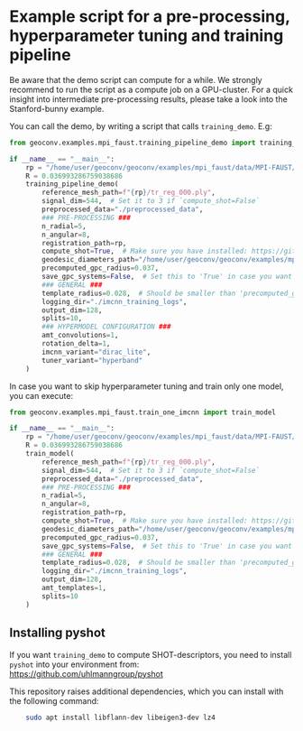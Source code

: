 # Example script for a pre-processing, hyperparameter tuning and training pipeline

Be aware that the demo script can compute for a while. We strongly recommend to run the script as a compute job
on a GPU-cluster. For a quick insight into intermediate pre-processing results, please take a look into the
Stanford-bunny example.

You can call the demo, by writing a script that calls `training_demo`. E.g:

```python
from geoconv.examples.mpi_faust.training_pipeline_demo import training_pipeline_demo

if __name__ == "__main__":
    rp = "/home/user/geoconv/geoconv/examples/mpi_faust/data/MPI-FAUST/training/registrations"
    R = 0.036993286759038686
    training_pipeline_demo(
        reference_mesh_path=f"{rp}/tr_reg_000.ply",
        signal_dim=544,  # Set it to 3 if `compute_shot=False`
        preprocessed_data="./preprocessed_data",
        ### PRE-PROCESSING ###
        n_radial=5,
        n_angular=8,
        registration_path=rp,
        compute_shot=True,  # Make sure you have installed: https://github.com/uhlmanngroup/pyshot (do not use `pip install pyshot`!)
        geodesic_diameters_path="/home/user/geoconv/geoconv/examples/mpi_faust/geodesic_diameters.npy",
        precomputed_gpc_radius=0.037,
        save_gpc_systems=False,  # Set this to 'True' in case you want to inspect GPC-systems
        ### GENERAL ###
        template_radius=0.028,  # Should be smaller than 'precomputed_gpc_radius'
        logging_dir="./imcnn_training_logs",
        output_dim=128,
        splits=10,
        ### HYPERMODEL CONFIGURATION ###
        amt_convolutions=1,
        rotation_delta=1,
        imcnn_variant="dirac_lite",
        tuner_variant="hyperband"
    )
```

In case you want to skip hyperparameter tuning and train only one model, you can execute:
```python
from geoconv.examples.mpi_faust.train_one_imcnn import train_model

if __name__ == "__main__":
    rp = "/home/user/geoconv/geoconv/examples/mpi_faust/data/MPI-FAUST/training/registrations"
    R = 0.036993286759038686
    train_model(
        reference_mesh_path=f"{rp}/tr_reg_000.ply",
        signal_dim=544,  # Set it to 3 if `compute_shot=False`
        preprocessed_data="./preprocessed_data",
        ### PRE-PROCESSING ###
        n_radial=5,
        n_angular=8,
        registration_path=rp,
        compute_shot=True,  # Make sure you have installed: https://github.com/uhlmanngroup/pyshot (do not use `pip install pyshot`!)
        geodesic_diameters_path="/home/user/geoconv/geoconv/examples/mpi_faust/geodesic_diameters.npy",
        precomputed_gpc_radius=0.037,
        save_gpc_systems=False,  # Set this to 'True' in case you want to inspect GPC-systems
        ### GENERAL ###
        template_radius=0.028,  # Should be smaller than 'precomputed_gpc_radius'
        logging_dir="./imcnn_training_logs",
        output_dim=128,
        amt_templates=1,
        splits=10
    )
```

## Installing pyshot

If you want `training_demo` to compute SHOT-descriptors, you need to install `pyshot` into your environment from:
https://github.com/uhlmanngroup/pyshot

This repository raises additional dependencies, which you can install with the following command:
```bash
    sudo apt install libflann-dev libeigen3-dev lz4
```